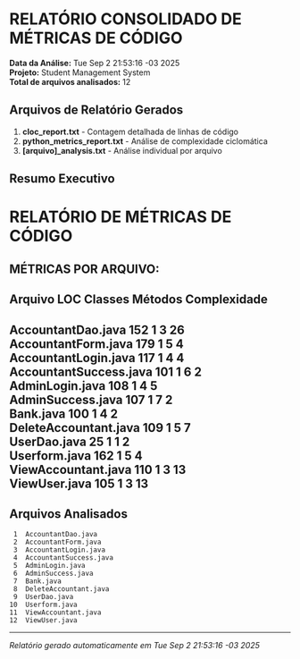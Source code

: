 # RELATÓRIO CONSOLIDADO DE MÉTRICAS DE CÓDIGO

**Data da Análise:** Tue Sep  2 21:53:16 -03 2025  
**Projeto:** Student Management System  
**Total de arquivos analisados:**       12

## Arquivos de Relatório Gerados

1. **cloc_report.txt** - Contagem detalhada de linhas de código
2. **python_metrics_report.txt** - Análise de complexidade ciclomática
3. **[arquivo]_analysis.txt** - Análise individual por arquivo

## Resumo Executivo

RELATÓRIO DE MÉTRICAS DE CÓDIGO
==================================================

MÉTRICAS POR ARQUIVO:
--------------------------------------------------------------------------------
Arquivo              LOC    Classes  Métodos  Complexidade
--------------------------------------------------------------------------------
AccountantDao.java   152    1        3        26          
AccountantForm.java  179    1        5        4           
AccountantLogin.java 117    1        4        4           
AccountantSuccess.java 101    1        6        2           
AdminLogin.java      108    1        4        5           
AdminSuccess.java    107    1        7        2           
Bank.java            100    1        4        2           
DeleteAccountant.java 109    1        5        7           
UserDao.java         25     1        1        2           
Userform.java        162    1        5        4           
ViewAccountant.java  110    1        3        13          
ViewUser.java        105    1        3        13          
--------------------------------------------------------------------------------

## Arquivos Analisados

     1	AccountantDao.java
     2	AccountantForm.java
     3	AccountantLogin.java
     4	AccountantSuccess.java
     5	AdminLogin.java
     6	AdminSuccess.java
     7	Bank.java
     8	DeleteAccountant.java
     9	UserDao.java
    10	Userform.java
    11	ViewAccountant.java
    12	ViewUser.java

---
*Relatório gerado automaticamente em Tue Sep  2 21:53:16 -03 2025*
